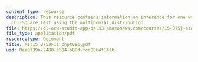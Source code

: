 ```yaml
---
content_type: resource
description: This resource contains information on inference for one way count data
  Chi-Square Test using the multinomial distribution.
file: https://ol-ocw-studio-app-qa.s3.amazonaws.com/courses/15-075j-statistical-thinking-and-data-analysis-fall-2011/0ea0f39a2480e584b883fcd8864f147b_MIT15_075JF11_chpt09b.pdf
file_type: application/pdf
resourcetype: Document
title: MIT15_075JF11_chpt09b.pdf
uid: 0ea0f39a-2480-e584-b883-fcd8864f147b
---
```

